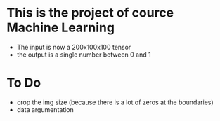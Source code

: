 # This is the project of cource Machine Learning
- The input is now a 200x100x100 tensor
- the output is a single number between 0 and 1

# To Do 
- crop the img size (because there is a lot of zeros at the boundaries)
- data argumentation